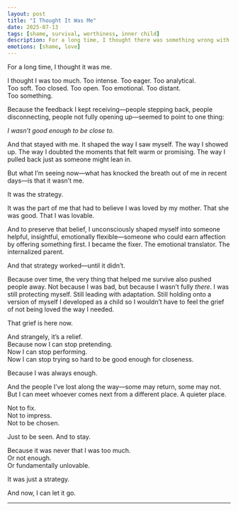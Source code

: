 ```yaml
---
layout: post
title: "I Thought It Was Me"
date: 2025-07-13
tags: [shame, survival, worthiness, inner child]
description: For a long time, I thought there was something wrong with me. Now I see it was never me—it was the strategy I used to survive.
emotions: [shame, love]
---
```


For a long time, I thought it was me.

I thought I was too much. Too intense. Too eager. Too analytical.  
Too soft. Too closed. Too open. Too emotional. Too distant.  
Too something.

Because the feedback I kept receiving—people stepping back, people disconnecting, people not fully opening up—seemed to point to one thing:

*I wasn’t good enough to be close to.*

And that stayed with me. It shaped the way I saw myself. The way I showed up. The way I doubted the moments that felt warm or promising. The way I pulled back just as someone might lean in.

But what I’m seeing now—what has knocked the breath out of me in recent days—is that it wasn’t me.

It was the strategy.

It was the part of me that had to believe I was loved by my mother. That she was good. That I was lovable.

And to preserve that belief, I unconsciously shaped myself into someone helpful, insightful, emotionally flexible—someone who could earn affection by offering something first. I became the fixer. The emotional translator. The internalized parent.

And that strategy worked—until it didn’t.

Because over time, the very thing that helped me survive also pushed people away. Not because I was bad, but because I wasn’t fully *there*. I was still protecting myself. Still leading with adaptation. Still holding onto a version of myself I developed as a child so I wouldn’t have to feel the grief of not being loved the way I needed.

That grief is here now.

And strangely, it’s a relief.  
Because now I can stop pretending.  
Now I can stop performing.  
Now I can stop trying so hard to be good enough for closeness.

Because I was always enough.

And the people I’ve lost along the way—some may return, some may not.  
But I can meet whoever comes next from a different place. A quieter place.

Not to fix.  
Not to impress.  
Not to be chosen.

Just to be seen. And to stay.

Because it was never that I was too much.  
Or not enough.  
Or fundamentally unlovable.

It was just a strategy.

And now, I can let it go.


---